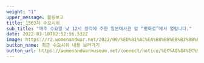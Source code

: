 ```yaml
---
weight: "1"
upper_message: 활동보고
title: 1563차 수요시위
sub_title: "매주 수요일 낮 12시 정각에 주한 일본대사관 앞 “평화로”에서 열립니다."
date: 2022-03-10T02:52:56.532Z
image: https://r2.womenandwar.net/2022/09/%ED%81%AC%EA%B8%B0%EB%B3%80%ED%99%981IMG_3141.jpg
button_name: 최근 수요시위 내용 보러가기
button_url: https://womenandwarmuseum.net/connect/notice/%EC%A0%84%EC%9F%81%EA%B3%BC%EC%97%AC%EC%84%B1%EC%9D%B8%EA%B6%8C%EB%B0%95%EB%AC%BC%EA%B4%80-%EC%9E%90%EC%9B%90%ED%99%9C%EB%8F%99%EA%B0%80-%EB%AA%A8%EC%A7%91-%EB%8C%80%EB%A9%B4-%EB%B9%84%EB%8C%80%EB%A9%B4/
---
```

